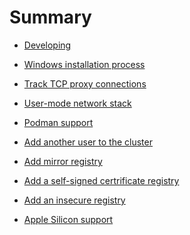Summary
=======

  - [Developing](Developing.md)
  - [Windows installation process](Windows-installation.md)
  - [Track TCP proxy connections](Using-tcpconnect-to-track-TCP-proxy-connections.md)
  - [User-mode network stack](usermode-network-stack.md)
  - [Podman support](Podman-support.md)


  - [Add another user to the cluster](Add-another-user-to-cluster.md)
  - [Add mirror registry](Add-mirror-registry.md)
  - [Add a self-signed certrificate registry](Adding-a-self-signed-certificate-registry.md)
  - [Add an insecure registry](Adding-an-insecure-registry.md)
  - [Apple Silicon support](Apple-Silicon-Support.md)
